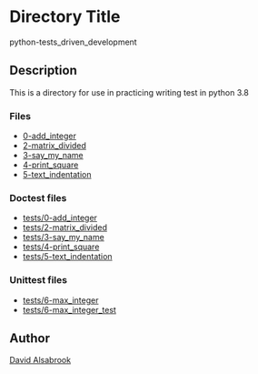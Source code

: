# Directory Title

python-tests_driven_development

## Description

This is a directory for use in practicing writing test in python 3.8

### Files

* [0-add_integer](0-add_integer.py)
* [2-matrix_divided](2-matrix_divided.py)
* [3-say_my_name](3-say_my_name.py)
* [4-print_square](4-print_square.py)
* [5-text_indentation](5-text_indentation.py)

### Doctest files

* [tests/0-add_integer](tests/0-add_integer.txt)
* [tests/2-matrix_divided](tests/2-matrix_divided.txt)
* [tests/3-say_my_name](tests/3-say_my_name.txt)
* [tests/4-print_square](tests/4-print_square.txt)
* [tests/5-text_indentation](tests/5-text_indentation.txt)

### Unittest files
* [tests/6-max_integer](tests/6-max_integer.py)
* [tests/6-max_integer_test](tests/6-max_integer_test.py)


## Author

[David Alsabrook](https://github.com/DAlsabrook)
